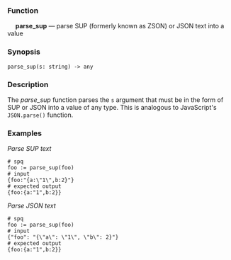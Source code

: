 ### Function

&emsp; **parse_sup** &mdash; parse SUP (formerly known as ZSON) or JSON text into a value

### Synopsis

```
parse_sup(s: string) -> any
```

### Description

The _parse_sup_ function parses the `s` argument that must be in the form
of SUP or JSON into a value of any type.  This is analogous to JavaScript's
`JSON.parse()` function.

### Examples

_Parse SUP text_
```mdtest-spq
# spq
foo := parse_sup(foo)
# input
{foo:"{a:\"1\",b:2}"}
# expected output
{foo:{a:"1",b:2}}
```

_Parse JSON text_
```mdtest-spq
# spq
foo := parse_sup(foo)
# input
{"foo": "{\"a\": \"1\", \"b\": 2}"}
# expected output
{foo:{a:"1",b:2}}
```
